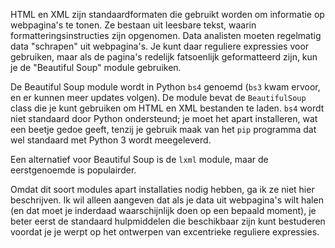 HTML en XML zijn standaardformaten die gebruikt worden om informatie op
webpagina's te tonen. Ze bestaan uit leesbare tekst, waarin
formatteringsinstructies zijn opgenomen. Data analisten moeten
regelmatig data "schrapen" uit webpagina's. Je kunt daar reguliere
expressies voor gebruiken, maar als de pagina's redelijk fatsoenlijk
geformatteerd zijn, kun je de "Beautiful Soup" module gebruiken.

De Beautiful Soup module wordt in Python `bs4` genoemd (`bs3` kwam
ervoor, en er kunnen meer updates volgen). De module bevat de
`BeautifulSoup` class die je kunt gebruiken om HTML en XML bestanden te
laden. `bs4` wordt niet standaard door Python ondersteund; je moet het
apart installeren, wat een beetje gedoe geeft, tenzij je gebruik maak
van het `pip` programma dat wel standaard met Python 3 wordt
meegeleverd.

Een alternatief voor Beautiful Soup is de `lxml` module, maar de
eerstgenoemde is populairder.

Omdat dit soort modules apart installaties nodig hebben, ga ik ze niet
hier beschrijven. Ik wil alleen aangeven dat als je data uit webpagina's
wilt halen (en dat moet je inderdaad waarschijnlijk doen op een bepaald
moment), je beter eerst de standaard hulpmiddelen die beschikbaar zijn
kunt bestuderen voordat je je werpt op het ontwerpen van excentrieke
reguliere expressies.
